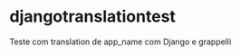 djangotranslationtest
=====================

Teste com translation de app_name com Django e grappelli